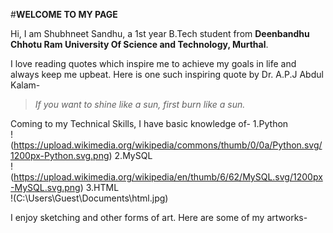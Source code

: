 
#**WELCOME TO MY PAGE**

Hi, I am Shubhneet Sandhu, a 1st year B.Tech student from **Deenbandhu Chhotu Ram University Of Science and Technology, Murthal**.

I love reading quotes which inspire me to achieve my goals in life and always keep me upbeat. Here is one such inspiring quote by Dr. A.P.J Abdul Kalam-

>*If you want to shine like a sun, first burn like a sun.*

Coming to my Technical Skills, I have basic knowledge of-
1.Python  
!(https://upload.wikimedia.org/wikipedia/commons/thumb/0/0a/Python.svg/1200px-Python.svg.png)
2.MySQL   
!(https://upload.wikimedia.org/wikipedia/en/thumb/6/62/MySQL.svg/1200px-MySQL.svg.png)
3.HTML    
!(C:\Users\Guest\Documents\html.jpg)

I enjoy sketching and other forms of art. Here are some of my artworks-











